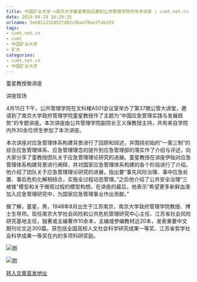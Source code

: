 ```yaml
---
title: 中国矿业大学->南京大学童星教授应邀到公共管理学院作学术讲座 | cumt.net.cn
date: 2019-04-28 16:29:35
urlname: 5eb811232d52fd83c0bae70ae2fab159
tags: 
- cumt.net.cn
- cumt
- 中国矿业大学
- 矿大
categories:
- cumt.net.cn
- 中国矿业大学
---
```


童星教授做讲座

讲座现场

4月15日下午，公共管理学院在文科楼A501会议室举办了第37期公管大讲堂，邀请到了南京大学政府管理学院童星教授作了主题为“中国应急管理实践与发展趋势”的专题讲座。本次讲座由公共管理学院副院长王义保教授主持，共有来自学院内外30余位师生参加了本次讲座。

本次讲座对应急管理体系构建背景进行了回顾和综述，并围绕初始的“一案三制”的综合应急管理体系、应急管理理念的提升到应急管理部的落实作了介绍与评述，向大家分享了童教授团队关于应急管理理论研究的进展。童星教授在讲座伊始对应急管理体系构建背景进行阐释，并对国家应急管理体系构建的各个阶段进行了介绍。他介绍了团队关于应急管理理论研究的进展，指出要“事先风险治理、事中应急处置、事后危机化解相结合，实施全过程动态管理。”之后他介绍了公共安全治理“三棱锥”模型和关于微观过程的模型构想。在讲座的最后，他表示“希望更多新鲜血液加入应急管理研究中，为国家应急管理事业作出贡献。”

据了解，童星，男，1948年8月出生于江苏南京，南京大学政府管理学院教授、博士生导师。现任南京大学社会风险和公共危机管理研究中心主任、江苏省社会风险研究基地主任，独著或主编著作10余本，主编或参编教材近20本，发表重要中文期刊论文近300篇。获包括全国高校人文社会科学研究成果一等奖、江苏省哲学社会科学成果一等奖在内的多项科研奖励。

![图](http://xwzx.cumt.edu.cn/_upload/article/images/ce/a4/2b883f6a4c66af83ce1bc8ed43fc/e1bc19f6-fb92-4f92-a83a-ba18006f6dd2.jpg)

![图](http://xwzx.cumt.edu.cn/_upload/article/images/ce/a4/2b883f6a4c66af83ce1bc8ed43fc/159eb0d2-1956-4ca1-8219-a4259d7023e0.jpg)

[转入文章首发地址](http://xwzx.cumt.edu.cn/ef/8d/c513a520077/page.htm)